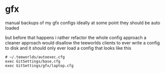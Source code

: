 # gfx

manual backups of my gfx configs
ideally at some point they should be auto loaded

but before that happens i rather refactor the whole config approach
a cleaner approach would disallow the teeworlds clients to ever write a config to disk
and it should only ever load a config that looks like this


```
# ~/.teeworlds/autoexec.cfg
exec GitSettings/base.cfg
exec GitSettings/gfx/laptop.cfg
```


